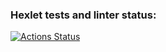 ### Hexlet tests and linter status:
[![Actions Status](https://github.com/krsnv/frontend-project-44/workflows/hexlet-check/badge.svg)](https://github.com/krsnv/frontend-project-44/actions)